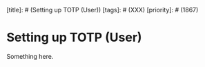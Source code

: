 [title]: # (Setting up TOTP (User))
[tags]: # (XXX)
[priority]: # (1867)
# Setting up TOTP (User)
Something here.

